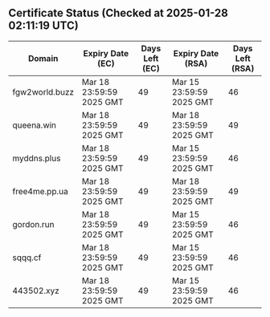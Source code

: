 ## Certificate Status (Checked at 2025-01-28 02:11:19 UTC)
| Domain | Expiry Date (EC) | Days Left (EC) | Expiry Date (RSA) | Days Left (RSA) |
|--------|-------------------|----------------|--------------------|--------------------|
| fgw2world.buzz | Mar 18 23:59:59 2025 GMT | 49 | Mar 15 23:59:59 2025 GMT | 46 |
| queena.win | Mar 18 23:59:59 2025 GMT | 49 | Mar 18 23:59:59 2025 GMT | 49 |
| myddns.plus | Mar 18 23:59:59 2025 GMT | 49 | Mar 15 23:59:59 2025 GMT | 46 |
| free4me.pp.ua | Mar 18 23:59:59 2025 GMT | 49 | Mar 18 23:59:59 2025 GMT | 49 |
| gordon.run | Mar 18 23:59:59 2025 GMT | 49 | Mar 15 23:59:59 2025 GMT | 46 |
| sqqq.cf | Mar 18 23:59:59 2025 GMT | 49 | Mar 15 23:59:59 2025 GMT | 46 |
| 443502.xyz | Mar 18 23:59:59 2025 GMT | 49 | Mar 15 23:59:59 2025 GMT | 46 |
